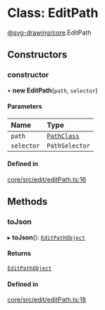 # Class: EditPath

[@svg-drawing/core](../../modules/svg_drawing_core.md).EditPath

## Constructors

### constructor

• **new EditPath**(`path`, `selector`)

#### Parameters

| Name | Type |
| :------ | :------ |
| `path` | [`PathClass`](../../interfaces/svg_drawing_core/PathClass.md) |
| `selector` | `PathSelector` |

#### Defined in

[core/src/edit/editPath.ts:16](https://github.com/kmkzt/svg-drawing/blob/ab85f6a/packages/core/src/edit/editPath.ts#L16)

## Methods

### toJson

▸ **toJson**(): [`EditPathObject`](../../modules/svg_drawing_core.md#editpathobject)

#### Returns

[`EditPathObject`](../../modules/svg_drawing_core.md#editpathobject)

#### Defined in

[core/src/edit/editPath.ts:18](https://github.com/kmkzt/svg-drawing/blob/ab85f6a/packages/core/src/edit/editPath.ts#L18)
